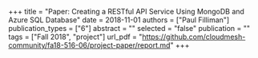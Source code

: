 +++
title = "Paper: Creating a RESTful API Service Using MongoDB and Azure SQL Database"
date = 2018-11-01
authors = ["Paul Filliman"]
publication_types = ["6"]
abstract = ""
selected = "false"
publication = ""
tags = ["Fall 2018", "project"]
url_pdf = "https://github.com/cloudmesh-community/fa18-516-06/project-paper/report.md"
+++

